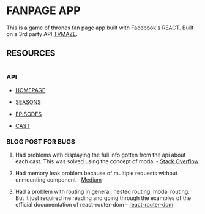 # FANPAGE APP

This is a game of thrones fan page app built with Facebook's REACT. Built on a 3rd party API [TVMAZE](http://tvmaze.com).

## RESOURCES

#

### API

- [HOMEPAGE](http://api.tvmaze.com/shows/82)

- [SEASONS](http://api.tvmaze.com/shows/82/seasons)

- [EPISODES](http://api.tvmaze.com/shows/82/episodes)

- [CAST](http://api.tvmaze.com/shows/82/cast)

### BLOG POST FOR BUGS

1. Had problems with displaying the full info gotten from the api about each cast. This was solved using the concept of modal - [Stack Overflow](https://stackoverflow.com/questions/54276832/react-how-to-display-a-modal-popup-only-for-that-specific-div)

2. Had memory leak problem because of multiple requests without unmounting component - [Medium](https://medium.com/@selvaganesh93/how-to-clean-up-subscriptions-in-react-components-using-abortcontroller-72335f19b6f7#:~:text=Warning%3A%20Can't%20perform%20a,tasks%20in%20the%20componentWillUnmount%20method.&text=an%20unmounted%20component.-,This%20is%20a%20no%2Dop%2C%20but%20it%20indicates%20a,memory%20leak%20in%20your%20application.)

3. Had a problem with routing in general: nested routing, modal routing. But it just required me reading and going through the examples of the official documentation of react-router-dom - [react-router-dom](https://reactrouter.com/web/example/nesting)
